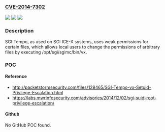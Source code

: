 ### [CVE-2014-7302](https://cve.mitre.org/cgi-bin/cvename.cgi?name=CVE-2014-7302)
![](https://img.shields.io/static/v1?label=Product&message=n%2Fa&color=blue)
![](https://img.shields.io/static/v1?label=Version&message=n%2Fa&color=blue)
![](https://img.shields.io/static/v1?label=Vulnerability&message=n%2Fa&color=brighgreen)

### Description

SGI Tempo, as used on SGI ICE-X systems, uses weak permissions for certain files, which allows local users to change the permissions of arbitrary files by executing /opt/sgi/sgimc/bin/vx.

### POC

#### Reference
- http://packetstormsecurity.com/files/129465/SGI-Tempo-vx-Setuid-Privilege-Escalation.html
- https://labs.mwrinfosecurity.com/advisories/2014/12/02/sgi-suid-root-privilege-escalation/

#### Github
No GitHub POC found.


